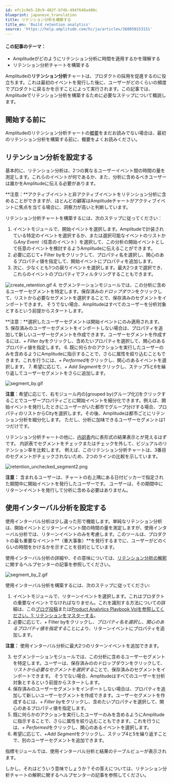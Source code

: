 ```yaml
---
id: efc1c9e5-28c9-482f-b74b-494f648a400c
blueprint: japanese_translation
title: リテンション分析を構築する
title_en: 'Build retention analytics'
source: 'https://help.amplitude.com/hc/ja/articles/360050153151'
---
```

#### この記事のテーマ：

* Amplitudeがどのようにリテンション分析に時間を適用するかを理解する
* リテンション分析チャートを構築する

Amplitudeの**リテンション分析**チャートは、プロダクトの採用を促進するのに役立ちます。これは最初のイベントを発行した後に、ユーザーがどのくらいの頻度でプロダクトに戻るかを示すことによって実行されます。この記事では、Amplitudeでリテンション分析を構築するために必要なステップについて概説します。

## 開始する前に

Amplitudeのリテンション分析チャートの[概要](/docs/analytics/charts/retention-analysis/retention-analysis-build)をまだお読みでない場合は、最初のリテンション分析を構築する前に、概要をよくお読みください。

## リテンション分析を設定する

基本的に、リテンション分析は、2つの異なるユーザーイベント間の時間の量を測定します。これらのイベントが何であるか、また、分析に含めるべきユーザーは誰かをAmplitudeに伝える必要があります。

**注意：**アクティブイベントと非アクティブイベントをリテンション分析に含めることができますが、ほとんどの顧客はAmplitudeチャートがアクティブイベントに焦点を当てる場合に、洞察力が高いと判断しています。

リテンション分析チャートを構築するには、次のステップに従ってください：

1. イベントモジュールで、開始イベントを選択します。Amplitudeで計装されている特定のイベントを選択するか、または選択可能なイベントのリストから*Any Event*（任意のイベント）を選択して、この分析の開始イベントとして任意のイベントを検討するようAmplitudeに伝えることができます。
2. 必要に応じて+ Filter byをクリックして、プロパティ名を選択し、関心のあるプロパティ値を指定して、開始イベントにプロパティを追加します。
3. 次に、少なくとも1つの戻りイベントを選択します。最大2つまで選択でき、これらのイベントのプロパティでフィルタリングすることもできます。  
  
![create_retention.gif](/docs/output/img/jp/create-retention-gif.gif)
4. セグメンテーションモジュールでは、この分析に含めるユーザーセグメントを特定します。保存済みの*ドロップダウン*をクリックして、リストから必要なセグメントを選択することで、保存済みのセグメントをインポートできます。 そうでない場合、Amplitudeはすべてのユーザーを分析対象とするという前提からスタートします。  
  
**注意：**選択したユーザーセグメントは開始イベントにのみ適用されます。
5. 保存済みのユーザーセグメントをインポートしない場合は、プロパティを追加して新しいユーザーセグメントを作成できます。ユーザーセグメントを作成するには、*+ Filter by*をクリックし、含めたいプロパティを選択して、関心のあるプロパティ値を指定します。
6. 既に何らかのアクションを実行したユーザーのみを含めるようにAmplitudeに指示することで、さらに属性を絞り込むこともできます。これを行うには、*+ Performed*をクリックし、関心のあるイベントを選択します。
7. 希望に応じて、*+ Add Segment*をクリックし、ステップ5と6を繰り返してユーザーセグメントをさらに追加します。  
  
![segment_by.gif](/docs/output/img/jp/segment-by-gif.gif)

**注意**：希望に応じて、右モジュール内の[grouped by(グループ化)]をクリックすることでユーザープロパティごとに開始イベントを細分化できます。例えば、開始イベントを発行したときにユーザーがいた都市でグループ分けする場合、プロパティのリストからCityを選択します。その後、Amplitudeは都市ごとにリテンション分析を細分化します。 ただし、分析に加味できるユーザーセグメントは1つだけです。 

リテンション分析チャートの他に、[内訳表](/docs/analytics/charts/review-chart-data)内に表形式の結果表示とが見えるはずです。 内訳表でセグメントをチェックまたはチェックを外して、ビジュアルのリテンション率を比較します。 例えば、このリテンション分析チャートは、3番目のセグメントがチェックされないため、2つのラインの比較を示しています。 

![retention_unchecked_segment2.png](/docs/output/img/jp/retention-unchecked-segment2-png.png)

**注意：** 含まれるユーザーは、チャートの右上隅にある日付ピッカーで指定された期間中に開始イベントを発行したユーザーです。 ユーザーは、その期間中にリターンイベントを発行して分析に含める必要はありません。

## 使用インターバル分析を設定する

使用インターバル分析は少し違った形で機能します。単純なリテンション分析は、開始イベントとリターンイベント間の時間の量を測定しますが、使用インターバル分析では、リターンイベントのみを考慮します。このツールは、プロダクトの最も重要なイベント**（重大事象）**を発行するまでに、ユーザーがどのくらいの時間をかけるかを示すことを目的としています。

使用インターバル分析の詳細や、その意味については、[リテンション分析の解釈](/docs/analytics/charts/retention-analysis/retention-analysis-interpret)に関するヘルプセンターの記事を参照してください。 

![segment_by_2.gif](/docs/output/img/jp/segment-by-2-gif.gif)

使用インターバル分析を構築するには、次のステップに従ってください:

1. イベントモジュールで、リターンイベントを選択します。これはプロダクトの重要なイベントでなければなりません。これを識別する方法についての詳細は、この[ブログ投稿](https://amplitude.com/blog/2016/09/15/user-retention-app-critical-event/)または[Product Analytics Playbook Volを参照してください。1: リテンションをマスターする](https://www.productanalyticsplaybook.com/)。
2. 必要に応じて、+ Filter byをクリックし、*プロパティ名を選択し、関心のあるプロパティ値を指定する*ことにより、リターンイベントにプロパティを追加します。

**注意：** 使用インターバル分析に最大2つのリターンイベントを追加できます。

3. セグメンテーションモジュールでは、この分析に含めるユーザーセグメントを特定します。ユーザーは、保存済みののドロップダウンをクリックして、*リストから必要なセグメントを選択する*ことで、保存済みのセグメントをインポートできます。 そうでない場合、Amplitudeはすべてのユーザーを分析対象とするという前提からスタートします。
4. 保存済みのユーザーセグメントをインポートしない場合は、プロパティを追加して新しいユーザーセグメントを作成できます。ユーザーセグメントを作成するには、*+ Filter by*をクリックし、含めたいプロパティを選択して、関心のあるプロパティ値を指定します。
5. 既に何らかのアクションを実行したユーザーのみを含めるようにAmplitudeに指示することで、さらに属性を絞り込むこともできます。これを行うには、*+ Performed*をクリックし、関心のあるイベントを選択します。
6. 希望に応じて、*+Add Segment*をクリックし、ステップ4と5を繰り返すことで、別のユーザーセグメントを追加できます。

指標モジュールでは、使用インターバル分析と結果のテーブルビューが表示されます。 

しかし、それはどういう意味でしょうか？その答えについては、リテンション分析チャートの解釈に関するヘルプセンターの記事を参照してください。
